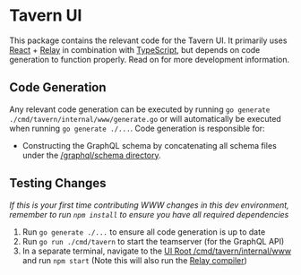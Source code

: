 # Tavern UI
This package contains the relevant code for the Tavern UI. It primarily uses [React](https://reactjs.org/docs/getting-started.html) + [Relay](https://relay.dev/docs/guided-tour/) in combination with [TypeScript](https://www.typescriptlang.org/), but depends on code generation to function properly. Read on for more development information.

## Code Generation
Any relevant code generation can be executed by running `go generate ./cmd/tavern/internal/www/generate.go` or will automatically be executed when running `go generate ./...`. Code generation is responsible for:

* Constructing the GraphQL schema by concatenating all schema files under the [/graphql/schema directory](https://github.com/KCarretto/realm/tree/main/graphql/schema).

## Testing Changes

_If this is your first time contributing WWW changes in this dev environment, remember to run `npm install` to ensure you have all required dependencies_

1. Run `go generate ./...` to ensure all code generation is up to date
2. Run `go run ./cmd/tavern` to start the teamserver (for the GraphQL API)
3. In a separate terminal, navigate to the [UI Root /cmd/tavern/internal/www](https://github.com/KCarretto/realm/tree/main/cmd/tavern/internal/www) and run `npm start` (Note this will also run the [Relay compiler](https://relay.dev/docs/guides/compiler/)) 
